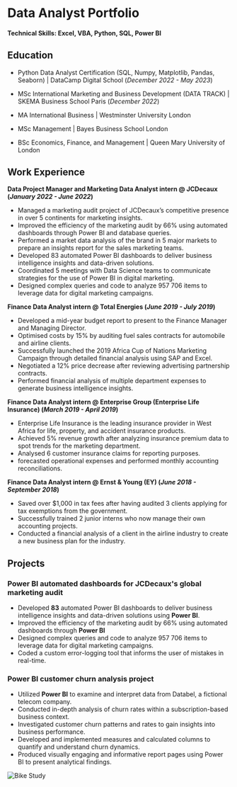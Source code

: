 # Data Analyst Portfolio

#### Technical Skills: Excel, VBA, Python, SQL, Power BI

## Education
- Python Data Analyst Certification (SQL, Numpy, Matplotlib, Pandas, Seaborn) | DataCamp Digital School (_December 2022 - May 2023_)	
- MSc International Marketing and Business Development (DATA TRACK) | SKEMA Business School Paris (_December 2022_)
- MA International Business | Westminster University London
               		
- MSc Management | Bayes Business School London 			        		
- BSc Economics, Finance, and Management | Queen Mary University of London


## Work Experience
**Data Project Manager and Marketing Data Analyst intern @ JCDecaux (_January 2022 - June 2022_)**
-	Managed a marketing audit project of JCDecaux’s competitive presence in over 5 continents for marketing insights.
-	Improved the efficiency of the marketing audit by 66% using automated dashboards through Power BI and database queries.
-	Performed a market data analysis of the brand in 5 major markets to prepare an insights report for the sales marketing teams.
-	Developed 83 automated Power BI dashboards to deliver business intelligence insights and data-driven solutions.
-	Coordinated 5 meetings with Data Science teams to communicate strategies for the use of Power BI in digital marketing.
-	Designed complex queries and code to analyze 957 706 items to leverage data for digital marketing campaigns.

**Finance Data Analyst intern @ Total Energies (_June 2019 - July 2019_)**
-	Developed a mid-year budget report to present to the Finance Manager and Managing Director.
-	Optimised costs by 15% by auditing fuel sales contracts for automobile and airline clients.
-	Successfully launched the 2019 Africa Cup of Nations Marketing Campaign through detailed financial analysis using SAP and Excel.
-	Negotiated a 12% price decrease after reviewing advertising partnership contracts.
-	Performed financial analysis of multiple department expenses to generate business intelligence insights.

**Finance Data Analyst intern @ Enterprise Group (Enterprise Life Insurance) (_March 2019 - April 2019_)**
-	Enterprise Life Insurance is the leading insurance provider in West Africa for life, property, and accident insurance products.
-	Achieved 5% revenue growth after analyzing insurance premium data to spot trends for the marketing department.
-	Analysed 6 customer insurance claims for reporting purposes.
-	forecasted operational expenses and performed monthly accounting reconciliations.

**Finance Data Analyst intern @ Ernst & Young (EY) (_June 2018 - September 2018_)**
-	Saved over $1,000 in tax fees after having audited 3 clients applying for tax exemptions from the government.
-	Successfully trained 2 junior interns who now manage their own accounting projects.
-	Conducted a financial analysis of a client in the airline industry to create a new business plan for the industry.


## Projects
### Power BI automated dashboards for JCDecaux's global marketing audit


- Developed **83** automated Power BI dashboards to deliver business intelligence insights and data-driven solutions using **Power BI**. 
- Improved the efficiency of the marketing audit by 66% using automated dashboards through **Power BI**
- Designed complex queries and code to analyze 957 706 items to leverage data for digital marketing campaigns.
- Coded a custom error-logging tool that informs the user of mistakes in real-time.



### Power BI customer churn analysis project


- Utilized **Power BI** to examine and interpret data from Databel, a fictional telecom company.
- Conducted in-depth analysis of churn rates within a subscription-based business context.
- Investigated customer churn patterns and rates to gain insights into business performance.
- Developed and implemented measures and calculated columns to quantify and understand churn dynamics.
- Produced visually engaging and informative report pages using Power BI to present analytical findings.

![Bike Study](/assets/img/bike_study.jpeg)


